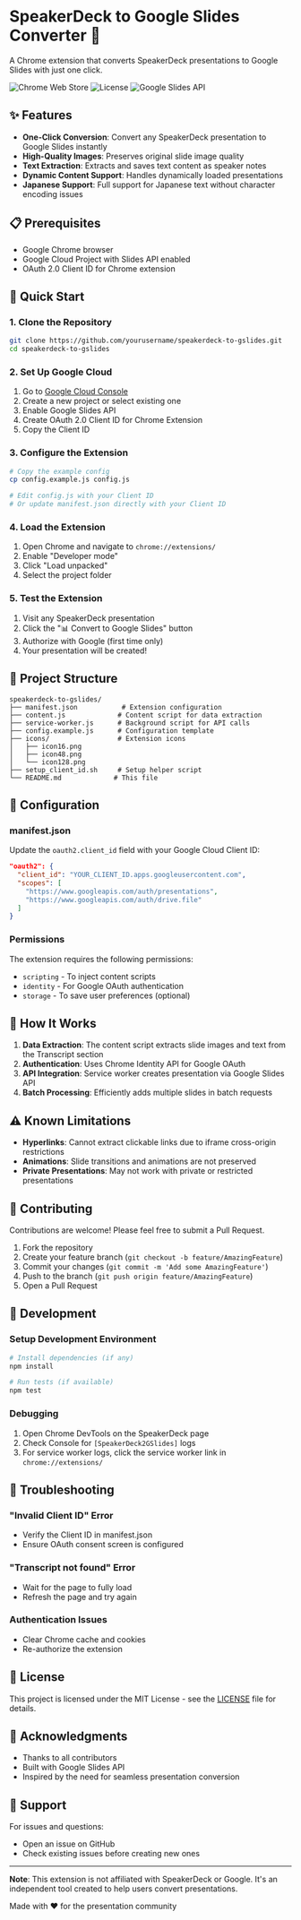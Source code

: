 # SpeakerDeck to Google Slides Converter 🚀

A Chrome extension that converts SpeakerDeck presentations to Google Slides with just one click.

![Chrome Web Store](https://img.shields.io/badge/Chrome-Extension-green)
![License](https://img.shields.io/badge/license-MIT-blue)
![Google Slides API](https://img.shields.io/badge/Google%20Slides-API-yellow)

## ✨ Features

- **One-Click Conversion**: Convert any SpeakerDeck presentation to Google Slides instantly
- **High-Quality Images**: Preserves original slide image quality
- **Text Extraction**: Extracts and saves text content as speaker notes
- **Dynamic Content Support**: Handles dynamically loaded presentations
- **Japanese Support**: Full support for Japanese text without character encoding issues

## 📋 Prerequisites

- Google Chrome browser
- Google Cloud Project with Slides API enabled
- OAuth 2.0 Client ID for Chrome extension

## 🚀 Quick Start

### 1. Clone the Repository

```bash
git clone https://github.com/yourusername/speakerdeck-to-gslides.git
cd speakerdeck-to-gslides
```

### 2. Set Up Google Cloud

1. Go to [Google Cloud Console](https://console.cloud.google.com)
2. Create a new project or select existing one
3. Enable Google Slides API
4. Create OAuth 2.0 Client ID for Chrome Extension
5. Copy the Client ID

### 3. Configure the Extension

```bash
# Copy the example config
cp config.example.js config.js

# Edit config.js with your Client ID
# Or update manifest.json directly with your Client ID
```

### 4. Load the Extension

1. Open Chrome and navigate to `chrome://extensions/`
2. Enable "Developer mode"
3. Click "Load unpacked"
4. Select the project folder

### 5. Test the Extension

1. Visit any SpeakerDeck presentation
2. Click the "📊 Convert to Google Slides" button
3. Authorize with Google (first time only)
4. Your presentation will be created!

## 📁 Project Structure

```
speakerdeck-to-gslides/
├── manifest.json           # Extension configuration
├── content.js             # Content script for data extraction
├── service-worker.js      # Background script for API calls
├── config.example.js      # Configuration template
├── icons/                 # Extension icons
│   ├── icon16.png
│   ├── icon48.png
│   └── icon128.png
├── setup_client_id.sh     # Setup helper script
└── README.md             # This file
```

## 🔧 Configuration

### manifest.json

Update the `oauth2.client_id` field with your Google Cloud Client ID:

```json
"oauth2": {
  "client_id": "YOUR_CLIENT_ID.apps.googleusercontent.com",
  "scopes": [
    "https://www.googleapis.com/auth/presentations",
    "https://www.googleapis.com/auth/drive.file"
  ]
}
```

### Permissions

The extension requires the following permissions:
- `scripting` - To inject content scripts
- `identity` - For Google OAuth authentication
- `storage` - To save user preferences (optional)

## 🎯 How It Works

1. **Data Extraction**: The content script extracts slide images and text from the Transcript section
2. **Authentication**: Uses Chrome Identity API for Google OAuth
3. **API Integration**: Service worker creates presentation via Google Slides API
4. **Batch Processing**: Efficiently adds multiple slides in batch requests

## ⚠️ Known Limitations

- **Hyperlinks**: Cannot extract clickable links due to iframe cross-origin restrictions
- **Animations**: Slide transitions and animations are not preserved
- **Private Presentations**: May not work with private or restricted presentations

## 🤝 Contributing

Contributions are welcome! Please feel free to submit a Pull Request.

1. Fork the repository
2. Create your feature branch (`git checkout -b feature/AmazingFeature`)
3. Commit your changes (`git commit -m 'Add some AmazingFeature'`)
4. Push to the branch (`git push origin feature/AmazingFeature`)
5. Open a Pull Request

## 📝 Development

### Setup Development Environment

```bash
# Install dependencies (if any)
npm install

# Run tests (if available)
npm test
```

### Debugging

1. Open Chrome DevTools on the SpeakerDeck page
2. Check Console for `[SpeakerDeck2GSlides]` logs
3. For service worker logs, click the service worker link in `chrome://extensions/`

## 🐛 Troubleshooting

### "Invalid Client ID" Error
- Verify the Client ID in manifest.json
- Ensure OAuth consent screen is configured

### "Transcript not found" Error
- Wait for the page to fully load
- Refresh the page and try again

### Authentication Issues
- Clear Chrome cache and cookies
- Re-authorize the extension

## 📜 License

This project is licensed under the MIT License - see the [LICENSE](LICENSE) file for details.

## 🙏 Acknowledgments

- Thanks to all contributors
- Built with Google Slides API
- Inspired by the need for seamless presentation conversion

## 📧 Support

For issues and questions:
- Open an issue on GitHub
- Check existing issues before creating new ones

---

**Note**: This extension is not affiliated with SpeakerDeck or Google. It's an independent tool created to help users convert presentations.

Made with ❤️ for the presentation community